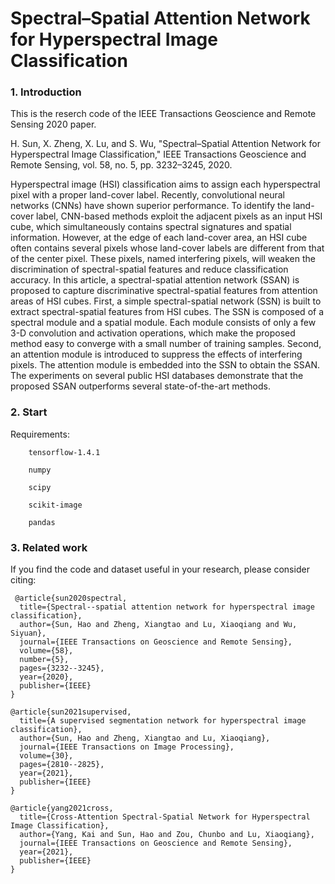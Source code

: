 
# Spectral–Spatial Attention Network for Hyperspectral Image Classification


### 1. Introduction

This is the reserch code of the IEEE Transactions Geoscience and Remote Sensing 2020 paper.

H. Sun, X. Zheng, X. Lu, and S. Wu, "Spectral–Spatial Attention Network for Hyperspectral Image Classification," IEEE Transactions Geoscience and Remote Sensing, vol. 58, no. 5, pp. 3232–3245, 2020.

Hyperspectral image (HSI) classification aims to assign each hyperspectral pixel with a proper land-cover label. Recently, convolutional neural networks (CNNs) have shown superior performance. To identify the land-cover label, CNN-based methods exploit the adjacent pixels as an input HSI cube, which simultaneously contains spectral signatures and spatial information. However, at the edge of each land-cover area, an HSI cube often contains several pixels whose land-cover labels are different from that of the center pixel. These pixels, named interfering pixels, will weaken the discrimination of spectral-spatial features and reduce classification accuracy. In this article, a spectral-spatial attention network (SSAN) is proposed to capture discriminative spectral-spatial features from attention areas of HSI cubes. First, a simple spectral-spatial network (SSN) is built to extract spectral-spatial features from HSI cubes. The SSN is composed of a spectral module and a spatial module. Each module consists of only a few 3-D convolution and activation operations, which make the proposed method easy to converge with a small number of training samples. Second, an attention module is introduced to suppress the effects of interfering pixels. The attention module is embedded into the SSN to obtain the SSAN. The experiments on several public HSI databases demonstrate that the proposed SSAN outperforms several state-of-the-art methods.

### 2. Start

Requirements:
             
        tensorflow-1.4.1
        
        numpy
                
        scipy
                
        scikit-image
                
        pandas



### 3. Related work 

If you find the code and dataset useful in your research, please consider citing:

 
     @article{sun2020spectral,
      title={Spectral--spatial attention network for hyperspectral image classification},
      author={Sun, Hao and Zheng, Xiangtao and Lu, Xiaoqiang and Wu, Siyuan},
      journal={IEEE Transactions on Geoscience and Remote Sensing},
      volume={58},
      number={5},
      pages={3232--3245},
      year={2020},
      publisher={IEEE}
    }

    @article{sun2021supervised,
      title={A supervised segmentation network for hyperspectral image classification},
      author={Sun, Hao and Zheng, Xiangtao and Lu, Xiaoqiang},
      journal={IEEE Transactions on Image Processing},
      volume={30},
      pages={2810--2825},
      year={2021},
      publisher={IEEE}
    }

    @article{yang2021cross,
      title={Cross-Attention Spectral-Spatial Network for Hyperspectral Image Classification},
      author={Yang, Kai and Sun, Hao and Zou, Chunbo and Lu, Xiaoqiang},
      journal={IEEE Transactions on Geoscience and Remote Sensing},
      year={2021},
      publisher={IEEE}
    }



